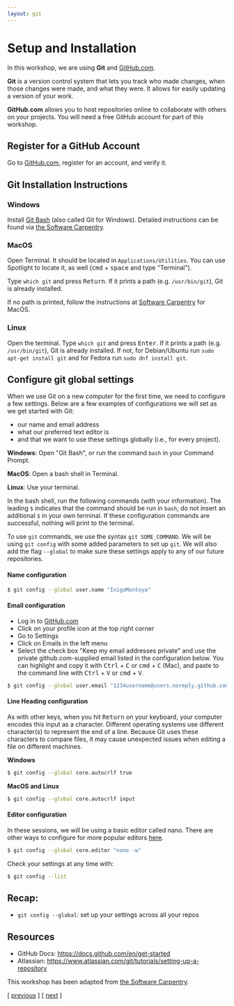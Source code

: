 ```yaml
---
layout: git
---
```


# Setup and Installation
In this workshop, we are using **Git** and [GitHub.com](https://github.com/).

**Git** is a version control system that lets you track who made changes, when those changes were made, and what they were. It allows for easily updating a version of your work. 

**GitHub.com** allows you to host repositories online to collaborate with others on your projects. You will need a free GitHub account for part of this workshop.

## Register for a GitHub Account
Go to [GitHub.com](https://github.com), register for an account, and verify it. 

## Git Installation Instructions

### Windows

Install [Git Bash](https://gitforwindows.org/) (also called Git for Windows). Detailed instructions can be found via [the Software Carpentry](https://carpentries.github.io/workshop-template/#shell).

### MacOS

Open Terminal. It should be located in `Applications/Utilities`. You can use Spotlight to locate it, as well (<kbd>cmd</kbd> + <kbd>space</kbd> and type "Terminal").

Type `which git` and press <kbd>Return</kbd>. If it prints a path (e.g. `/usr/bin/git`), Git is already installed. 

If no path is printed, follow the instructions at [Software Carpentry](https://carpentries.github.io/workshop-template/#git) for MacOS.

### Linux

Open the terminal. Type `which git` and press <kbd>Enter</kbd>. If it prints a path (e.g. `/usr/bin/git`), Git is already installed. If not, for Debian/Ubuntu run `sudo apt-get install git` and for Fedora run `sudo dnf install git`.

## Configure git global settings
When we use Git on a new computer for the first time, we need to configure a few settings. Below are a few examples of configurations we will set as we get started with Git:
- our name and email address
- what our preferred text editor is
- and that we want to use these settings globally (i.e., for every project).

**Windows**:  Open "Git Bash", or run the command `bash` in your Command Prompt.

**MacOS**:  Open a bash shell in Terminal.

**Linux**:  Use your terminal.

In the bash shell, run the following commands (with your information). The leading `$` indicates that the command should be run in `bash`; do not insert an additional `$` in your own terminal. If these configuration commands are successful, nothing will print to the terminal.

To use `git` commands, we use the syntax `git SOME_COMMAND`. We will be using `git config` with some added parameters to set up `git`. We will also add the flag `--global` to make sure these settings apply to any of our future repositories. 

#### Name configuration

```bash
$ git config --global user.name "InigoMontoya"
```

#### Email configuration
- Log in to [GitHub.com](https://github.com)
- Click on your profile icon at the top right corner
- Go to Settings
- Click on Emails in the left menu
- Select the check box "Keep my email addresses private" and use the private github.com-supplied email listed in the configuration below. You can highlight and copy it with <kbd>Ctrl</kbd> + <kbd>C</kbd> or <kbd>cmd</kbd> + <kbd>C</kbd> (Mac), and paste to the command line with <kbd>Ctrl</kbd> + <kbd>V</kbd> or <kbd>cmd</kbd> + <kbd>V</kbd>.
 
```bash
$ git config --global user.email "1234username@users.noreply.github.com"
```

#### Line Heading configuration

As with other keys, when you hit <kbd>Return</kbd> on your keyboard, your computer encodes this input as a character. Different operating systems use different character(s) to represent the end of a line. Because Git uses these characters to compare files, it may cause unexpected issues when editing a file on different machines. 

**Windows**
```bash 
$ git config --global core.autocrlf true
```

**MacOS and Linux**
```bash 
$ git config --global core.autocrlf input
```

#### Editor configuration

In these sessions, we will be using a basic editor called nano.  There are other ways to configure for more popular editors [here](http://swcarpentry.github.io/git-novice/02-setup/index.html).
```bash
$ git config --global core.editor "nano -w"
```

Check your settings at any time with:  
```bash
$ git config --list
```

## Recap:
- `git config --global`: set up your settings across all your repos

## Resources
- GitHub Docs: <https://docs.github.com/en/get-started>
- Atlassian: <https://www.atlassian.com/git/tutorials/setting-up-a-repository>


This workshop has been adapted from [the Software Carpentry](https://software-carpentry.org/).

<span class="lesson">
    [&nbsp;<a href="/git/">previous</a>&nbsp;]
    [&nbsp;<a href="/git/quick-start/">next</a>&nbsp;]    
</span>